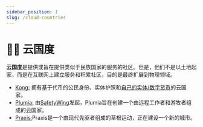 ```yaml
---
sidebar_position: 1
slug: /cloud-countries
---
```


# 🏳️‍🌈 云国度

**云国度**是提供或旨在提供类似于民族国家的服务的社区。但是，他们不是以土地起家，而是在互联网上建立服务和积累社区，目的是最终扩展到物理领域。

- [Kong:](https://kong.land/ "Kong:") 拥有基于代币的公民身份、实体护照和[自己的实体/数字货币](https://kong.cash/ "自己的实体/数字货币")的云国家。
- [Plumia:](https://plumia.country/ "Plumia:") 由[SafetyWing](https://safetywing.com/ "SafetyWing")发起，Plumia旨在创建一个由远程工作者和游牧者组成的云国家。
- [Praxis:](https://www.praxissociety.com/ "Praxis:")Praxis是一个由现代先驱者组成的草根运动，正在建设一个新的城市。
